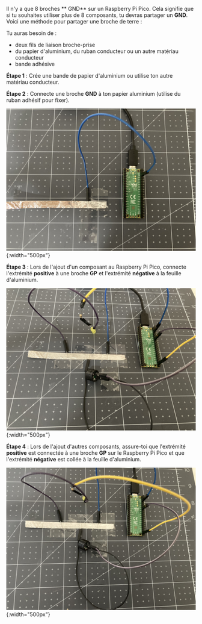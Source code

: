Il n'y a que 8 broches ** GND** sur un Raspberry Pi Pico. Cela signifie que si tu souhaites utiliser plus de 8 composants, tu devras partager un **GND**. Voici une méthode pour partager une broche de terre :

Tu auras besoin de :
+ deux fils de liaison broche-prise
+ du papier d'aluminium, du ruban conducteur ou un autre matériau conducteur
+ bande adhésive

**Étape 1** : Crée une bande de papier d'aluminium ou utilise ton autre matériau conducteur.

**Étape 2** : Connecte une broche **GND** à ton papier aluminium (utilise du ruban adhésif pour fixer).

![Un Raspberry Pi Pico avec une broche de terre connectée à un morceau de papier d'aluminium.](images/step-one.jpeg){:width="500px"}

**Étape 3** : Lors de l'ajout d'un composant au Raspberry Pi Pico, connecte l'extrémité **positive** à une broche **GP** et l'extrémité **négative** à la feuille d'aluminium.

![Un Raspberry Pi Pico avec une broche de terre connectée à un morceau de papier d'aluminium. Un buzzer est également attaché avec l'extrémité positive sur la broche GP5 et l'extrémité négative collée à la feuille d'aluminium.](images/step-three.jpeg){:width="500px"}

**Étape 4** : Lors de l'ajout d'autres composants, assure-toi que l'extrémité **positive** est connectée à une broche **GP** sur le Raspberry Pi Pico et que l'extrémité **négative** est collée à la feuille d'aluminium.

![Un Raspberry Pi Pico avec une broche de terre connectée à un morceau de papier d'aluminium. Un buzzer et une LED sont également fixés avec les extrémités positives sur les broches GP et les extrémités négatives collées au papier d'aluminium.](images/step-four.jpeg){:width="500px"}
